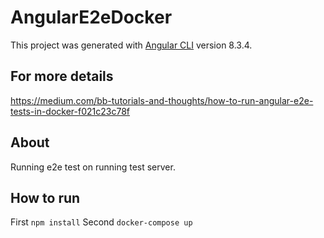 # AngularE2eDocker

This project was generated with [Angular CLI](https://github.com/angular/angular-cli) version 8.3.4.

## For more details

https://medium.com/bb-tutorials-and-thoughts/how-to-run-angular-e2e-tests-in-docker-f021c23c78f

## About
Running e2e test on running test server.

## How to run

First
`npm install`
Second
`docker-compose up`





